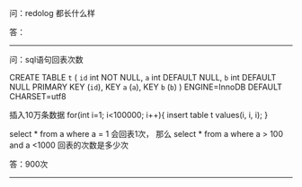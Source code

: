 问：redolog 都长什么样

答：

---

问：sql语句回表次数

CREATE TABLE `t` (
  `id` int NOT NULL,
  `a` int DEFAULT NULL,
  `b` int DEFAULT NULL
  PRIMARY KEY (`id`),
  KEY `a` (`a`),
  KEY `b` (`b`)
) ENGINE=InnoDB DEFAULT CHARSET=utf8

插入10万条数据
for(int i=1; i<100000; i++){
 insert table t values(i, i, i);
}

select * from a where a = 1 会回表1次，
那么 select * from a where a > 100 and a <1000 回表的次数是多少次

答：900次

---
